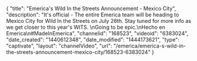 {
    "title": "Emerica's Wild In the Streets Announcement - Mexico City",
    "description": "It's official - The entire Emerica team will be heading to Mexico City for Wild In the Streets on July 26th. Stay tuned for more info as we get closer to this year's WITS. \nGoing to be epic.\nHecho en Emerica\n#MadeInEmerica",
    "channelid": "168523",
    "videoid": "6383024",
    "date_created": "1440612348",
    "date_modified": "1444173621",
    "type": "captivate",
    "layout": "channelVideo",
    "url": "\/emerica\/emerica-s-wild-in-the-streets-announcement-mexico-city\/168523-6383024"
}